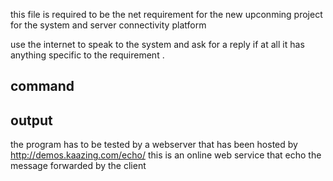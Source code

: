 this file is required to be the net requirement for the new upconming project for the system and server connectivity platform

use the internet to speak to the system and ask for a reply if at all it has anything specific to the requirement .

command
--------

output 
------


the program has to be tested by a webserver that has been hosted by http://demos.kaazing.com/echo/   this is  an online web service that echo the message forwarded by the client 
